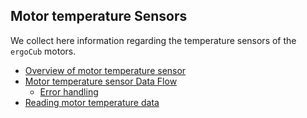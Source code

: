 ## Motor temperature Sensors
We collect here information regarding the temperature sensors of the `ergoCub` motors.

- [Overview of motor temperature sensor](./general/overview.md)
- [Motor temperature sensor Data Flow](./software/dataflow.md)
    - [Error handling](./software/dataflow.md#error-handling)
- [Reading motor temperature data](./software/reading_data.md)